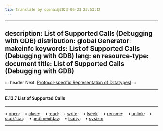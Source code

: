 ```yaml
---
tip: translate by openai@2023-06-23 23:53:12
...
```

---
description: List of Supported Calls (Debugging with GDB)
distribution: global
Generator: makeinfo
keywords: List of Supported Calls (Debugging with GDB)
lang: en
resource-type: document
title: List of Supported Calls (Debugging with GDB)
---
::: header
Next: [Protocol-specific Representation of Datatypes](Protocol_002dspecific-Representation-of-Datatypes.html#Protocol_002dspecific-Representation-of-Datatypes)]
:::

---

#### E.13.7 List of Supported Calls

---

• [open](open.html#open):                               
• [close](close.html#close):                            
• [read](read.html#read):                               
• [write](write.html#write):                            
• [lseek](lseek.html#lseek):                            
• [rename](rename.html#rename):                         
• [unlink](unlink.html#unlink):                         
• [stat/fstat](stat_002ffstat.html#stat_002ffstat):     
• [gettimeofday](gettimeofday.html#gettimeofday):       
• [isatty](isatty.html#isatty):                                        
• [system](system.html#system):                                        

---

